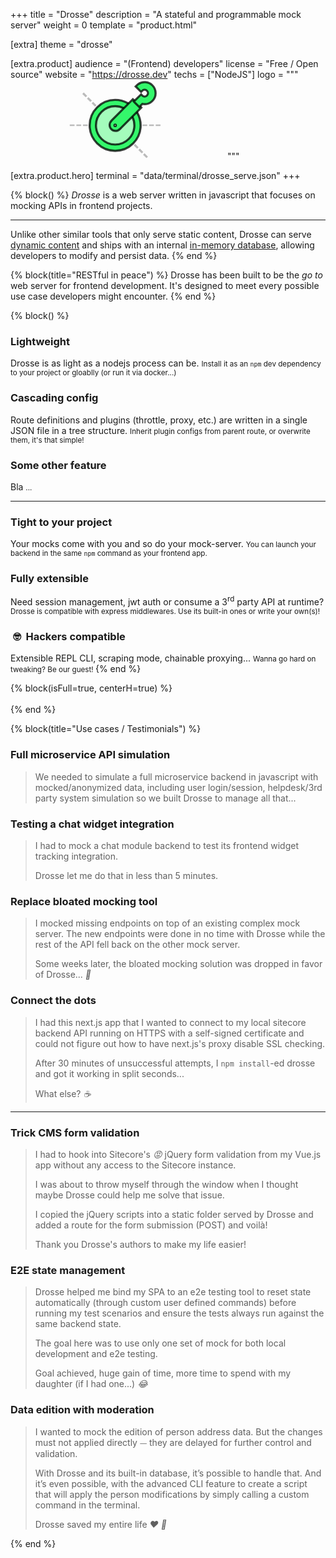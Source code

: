 +++
title = "Drosse"
description = "A stateful and program&shy;mable mock server"
weight = 0
template = "product.html"

[extra]
theme = "drosse"

[extra.product]
audience = "(Frontend) developers"
license = "Free / Open source"
website = "https://drosse.dev"
techs = ["NodeJS"]
logo = """
<svg viewBox="0 0 90 75" width="343" height="128">
    <path fill-rule="evenodd" clip-rule="evenodd" d="M11.8264 13.4384L13.2227 12.0422L16.3984 15.2179L15.0021 16.6141L11.8264 13.4384ZM16.2082 17.8202L19.3839 20.9959L20.7802 19.5997L17.6045 16.424L16.2082 17.8202ZM21.9863 20.8058L20.5901 22.2021L23.7659 25.3779L25.1621 23.9816L21.9863 20.8058ZM26.3682 25.1877L24.972 26.584L28.1478 29.7598L29.544 28.3635L26.3682 25.1877ZM30.7502 29.5697L29.3539 30.9659L32.5297 34.1417L33.926 32.7455L30.7502 29.5697ZM35.1321 33.9516L33.7359 35.3478L36.9117 38.5237L38.3079 37.1274L35.1321 33.9516ZM39.514 38.3335L38.1178 39.7298L41.2936 42.9056L42.6898 41.5093L39.514 38.3335ZM43.896 42.7155L42.4997 44.1117L45.6755 47.2875L47.0718 45.8913L43.896 42.7155ZM48.2779 47.0974L46.8817 48.4936L50.0575 51.6695L51.4537 50.2732L48.2779 47.0974ZM52.6598 51.4793L51.2636 52.8756L54.4394 56.0514L55.8356 54.6551L52.6598 51.4793ZM57.0418 55.8613L55.6455 57.2575L58.8213 60.4333L60.2176 59.0371L57.0418 55.8613ZM61.4237 60.2432L60.0274 61.6394L63.2033 64.8153L64.5995 63.419L61.4237 60.2432ZM65.8056 64.6251L64.4094 66.0214L67.5852 69.1972L68.9814 67.8009L65.8056 64.6251ZM70.1876 69.0071L68.7913 70.4033L71.9671 73.5791L73.3634 72.1829L70.1876 69.0071ZM74.5695 73.389L73.1732 74.7852L73.1733 74.7853L74.5696 73.3891L74.5695 73.389Z" fill="#BBBBBB"></path>
    <path fill-rule="evenodd" clip-rule="evenodd" d="M0.0690918 43.5257L4.56036 43.5257L4.56036 42.0956L0.0690919 42.0956L0.0690918 43.5257ZM6.26608 42.0956L6.26608 43.5257L10.7574 43.5257V42.0956L6.26608 42.0956ZM12.4631 42.0956V43.5257L16.9543 43.5257V42.0956L12.4631 42.0956ZM18.6601 42.0956V43.5257L23.1513 43.5257V42.0956L18.6601 42.0956ZM24.857 42.0956L24.857 43.5257L29.3483 43.5257V42.0956L24.857 42.0956ZM31.054 42.0956V43.5257L35.5453 43.5257V42.0956L31.054 42.0956ZM37.251 42.0956L37.251 43.5257L41.7423 43.5257V42.0956L37.251 42.0956ZM43.448 42.0956V43.5257L47.9393 43.5257L47.9393 42.0956L43.448 42.0956ZM49.645 42.0956V43.5257L54.1363 43.5257V42.0956L49.645 42.0956ZM55.842 42.0956V43.5257L60.3333 43.5257V42.0956L55.842 42.0956ZM62.039 42.0956V43.5257L66.5302 43.5257V42.0956L62.039 42.0956ZM68.236 42.0956V43.5257L72.7272 43.5257V42.0956L68.236 42.0956ZM74.433 42.0956V43.5257L78.9241 43.5257V42.0956L74.433 42.0956ZM80.6298 42.0956V43.5257L85.1209 43.5257V42.0956L80.6298 42.0956Z" fill="#BBBBBB"></path>
    <path d="M51.1713 28.0907L52.68 26.582L50.7496 25.673C48.2833 24.5116 45.5302 23.8626 42.6335 23.8626C32.1422 23.8626 23.5691 32.3663 23.5691 42.8702C23.5691 53.3741 32.1422 61.8777 42.6335 61.8777C53.1247 61.8777 61.6979 53.3741 61.6979 42.8702C61.6979 39.9966 61.0549 37.2685 59.9048 34.8235L58.9961 32.892L57.4868 34.4014L46.5002 45.388L47.4093 46.2971L46.5002 45.388C45.1658 46.7224 43.8223 47.1891 42.6847 47.1891C41.5271 47.1891 40.4519 46.7071 39.6599 45.9152C38.868 45.1232 38.386 44.048 38.386 42.8904C38.386 41.7527 38.8527 40.4093 40.1871 39.0749L51.1713 28.0907Z" fill="#A4FCBC" stroke="rgba(0,0,0, 0.75)" stroke-width="2"></path>
    <path d="M59.0012 33.0487L58.2344 33.8156L58.7222 34.7841C59.9459 37.2137 60.6356 39.9592 60.6356 42.8701C60.6356 52.8124 52.5758 60.8723 42.6335 60.8723C32.6912 60.8723 24.6314 52.8124 24.6314 42.8701C24.6314 32.9278 32.6912 24.868 42.6335 24.868C45.5444 24.868 48.29 25.5578 50.7195 26.7815L51.6881 27.2693L52.4549 26.5025L54.5917 24.3656L55.995 22.9624L54.2622 21.9952C50.8192 20.0734 46.8519 18.9788 42.6335 18.9788C29.4387 18.9788 18.7422 29.6753 18.7422 42.8701C18.7422 56.065 29.4387 66.7615 42.6335 66.7615C55.8283 66.7615 66.5248 56.065 66.5248 42.8701C66.5248 38.6517 65.4302 34.6844 63.5085 31.2415L62.5412 29.5087L61.138 30.9119L59.0012 33.0487Z" fill="#34F76B" stroke="rgba(0,0,0, 0.75)" stroke-width="2"></path>
    <path d="M66.0857 27.3179L67.1463 26.2572L66.0857 25.1966L60.3073 19.4182L59.2466 18.3575L58.1859 19.4182L39.4061 38.198L39.4061 38.198C38.0756 39.5285 37.4319 41.0721 37.4319 42.5993C37.4319 44.1066 38.0603 45.4742 39.045 46.4589C40.0296 47.4436 41.3973 48.072 42.9045 48.0719C44.4318 48.0719 45.9753 47.4282 47.3058 46.0977L66.0857 27.3179ZM41.9668 42.8701C41.9668 42.5018 42.2654 42.2032 42.6337 42.2032C43.002 42.2032 43.3006 42.5018 43.3006 42.8701C43.3006 43.2385 43.002 43.537 42.6337 43.537C42.2654 43.537 41.9668 43.2385 41.9668 42.8701Z" fill="#34F76B" stroke="rgba(0,0,0, 0.75)" stroke-width="2"></path>
    <path d="M64.1851 24.6496L65.2458 25.7103L66.3064 24.6496L68.1596 22.7964C71.4389 23.4635 74.9843 22.5265 77.5315 19.9793C81.5653 15.9455 81.5653 9.40545 77.5315 5.37166C73.8816 1.72176 68.1826 1.37509 64.1412 4.32844C63.7149 4.64003 63.3076 4.98789 62.9239 5.37166L61.8632 6.43232L62.9239 7.49298L65.8948 10.4639L66.9555 11.5246L68.0161 10.4639C69.2376 9.24254 71.2178 9.24254 72.4392 10.4639C73.6606 11.6853 73.6606 13.6656 72.4392 14.887C71.2881 16.0382 69.4612 16.1045 68.2336 15.0854L68.0257 14.8774L66.9739 13.8257L65.9133 14.8685L61.1888 19.5141L60.1102 20.5747L61.1798 21.6443L64.1851 24.6496Z" fill="#34F76B" stroke="rgba(0,0,0, 0.75)" stroke-width="2"></path>
</svg>
"""

[extra.product.hero]
terminal = "data/terminal/drosse_serve.json"
+++

{% block() %}
*Drosse* is a web server written in javascript that focuses on
mocking APIs in frontend projects.

---

Unlike other similar tools that only serve static
content, Drosse can serve [dynamic content](https://drosse.dev#dynamic-mocks)
and ships with an internal [in-memory database](https://drosse.dev#data-persistence),
allowing developers to modify and persist data.
{% end %}

{% block(title="RESTful in peace") %}
Drosse has been built to be the *go to* web server for frontend development.
It's designed to meet every possible use case developers might encounter.
{% end %}

{% block() %}
### <j-icon name="airballoon" size="32" color="var(--c-secondary)"></j-icon> Lightweight
Drosse is as light as a nodejs process can be.
<small class="block opacity-50">
Install it as an `npm` dev dependency to your project or gloablly (or run it via docker...)
</small>

### <j-icon name="graph" size="32" color="var(--c-secondary)"></j-icon> Cascading config
Route definitions and plugins (throttle, proxy, etc.) are written in a single
JSON file in a tree structure.
<small class="block opacity-50">
Inherit plugin configs from parent route, or overwrite them, it's that simple!
</small>

### <j-icon name="caca" size="32" color="var(--c-secondary)"></j-icon> Some other feature
Bla
<small class="block opacity-50">
...
</small>

---

### <j-icon name="paperclip" size="32" color="var(--c-secondary)"></j-icon> Tight to your project
Your mocks come with you and so do your mock-server.
<small class="block opacity-50">
You can launch your backend in the same `npm` command as your frontend app.
</small>

### <j-icon name="extension" size="32" color="var(--c-secondary)"></j-icon> Fully extensible
Need session management, jwt auth or consume a 3<sup>rd</sup> party API at runtime?
<small class="block opacity-50">
Drosse is compatible with express middlewares. Use its built-in ones or write your own(s)!
</small>

### &nbsp;:nerd_face: &nbsp;Hackers compatible
Extensible REPL CLI, scraping mode, chainable proxying...
<small class="block opacity-50">
Wanna go hard on tweaking? Be our guest!
</small>
{% end %}

{% block(isFull=true, centerH=true) %}
<br><br>
<j-cta url="https://drosse.dev" label="Discover all features" target="_blank"></j-cta>
{% end %}

{% block(title="Use cases / Testimonials") %}
### Full microservice API simulation
> We needed to simulate a full microservice backend in javascript with
mocked/anonymized data, including user login/session, helpdesk/3rd party
system simulation so we built Drosse to manage all that...

<j-author img="/img/author/jaw.jpg" name="Juniors @ Work" url="/about-us#juniors-work"></j-author>


### Testing a chat widget integration
> I had to mock a chat module backend to test its frontend widget tracking
> integration.
>
> Drosse let me do that in less than 5 minutes.

<j-author img="/img/author/tadai.jpg" name="Tadaï" url="/about-us/tadai"></j-author>


### Replace bloated mocking tool
> I mocked missing endpoints on top of an existing complex mock server.
The new endpoints were done in no time with Drosse while the rest of the API
fell back on the other mock server.
>
> Some weeks later, the bloated mocking solution was dropped in favor of
> Drosse... *:shrug:*


<j-author img="/img/author/jorinho.jpg" name="Joriñho" url="/about-us/jorinho"></j-author>

### Connect the dots
> I had this next.js app that I wanted to connect to my local sitecore backend
> API running on HTTPS with a self-signed certificate and could not figure out
> how to have next.js's proxy disable SSL checking.
>
> After 30 minutes of unsuccessful attempts, I `npm install`-ed drosse and got it
working in split seconds...
>
> What else? *:coffee:*

<j-author img="/img/author/tadai.jpg" name="Tadaï" url="/about-us/tadai"></j-author>

---

### Trick CMS form validation
> I had to hook into Sitecore's *:rage:* jQuery form validation from my Vue.js app
> without any access to the Sitecore instance.
>
> I was about to throw myself through the window when I thought maybe Drosse
> could help me solve that issue.
>
> I copied the jQuery scripts into a static folder served by Drosse and added
> a route for the form submission (POST) and voilà!
> 
> Thank you Drosse's authors to make my life easier!

<j-author img="/img/author/tadai.jpg" name="Tadaï" url="/about-us/tadai"></j-author>

### E2E state management
> Drosse helped me bind my SPA to an e2e testing tool to reset state
automatically (through custom user defined commands) before running my test
scenarios and ensure the tests always run against the same backend state.
> 
> The goal here was to use only one set of mock for both local development and
> e2e testing.
>
> Goal achieved, huge gain of time, more time to spend with my daughter
(if I had one...) *:joy:*

<j-author img="/img/author/jorinho.jpg" name="Joriñho" url="/about-us/jorinho"></j-author>

### Data edition with moderation
> I wanted to mock the edition of person address data. But the changes must not
> applied directly ⏤ they are delayed for further control and validation.
>
> With Drosse and its built-in database, it’s possible to handle that.
> And it’s even possible, with the advanced CLI feature to create a script
> that will apply the person modifications by simply calling a custom command
> in the terminal.
>
> Drosse saved my entire life *:heart: :pray:*

<j-author img="/img/author/jorinho.jpg" name="Joriñho" url="/about-us/jorinho"></j-author>
{% end %}

<!--
{% block(title="One UI to rule them all...") %}
One UI to find them,
<br>One UI to bring them all
<br>And on your desktop bind them :eye: :fire:

<img
    width="100%"
    height="auto"
    src="/img/product/drosse-ui-json.png"
    srcset="/img/product/drosse-ui-json@2x.png 2x, /img/product/drosse-ui-json@3x.png 3x"
>
{% end %}
-->